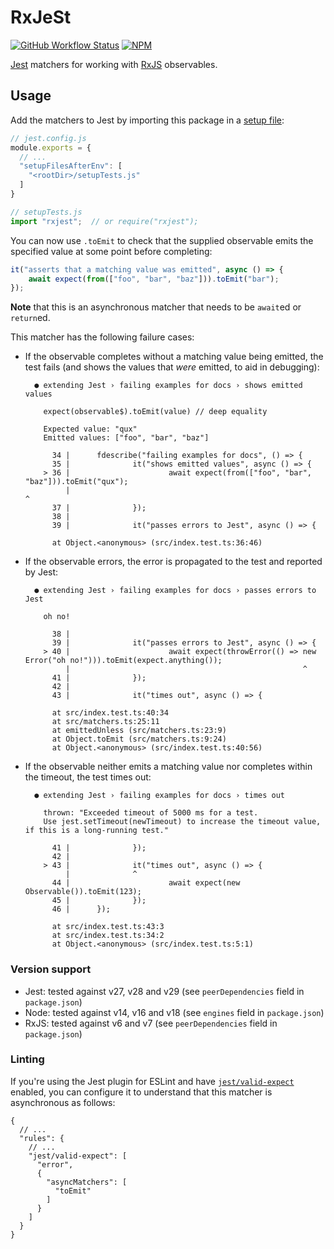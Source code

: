 # RxJeSt

[![GitHub Workflow Status](https://img.shields.io/github/workflow/status/textbook/rxjest/Node.js%20CI?logo=github)](https://github.com/textbook/rxjest/actions/workflows/push.yml)
[![NPM](https://img.shields.io/npm/v/rxjest?color=blue&logo=npm)](https://www.npmjs.com/package/rxjest)

[Jest] matchers for working with [RxJS] observables.

## Usage

Add the matchers to Jest by importing this package in a [setup file]:

```js
// jest.config.js
module.exports = {
  // ...
  "setupFilesAfterEnv": [
    "<rootDir>/setupTests.js"
  ]
}
```
```js
// setupTests.js
import "rxjest";  // or require("rxjest");
```

You can now use `.toEmit` to check that the supplied observable emits the specified value at some point before
completing:

```js
it("asserts that a matching value was emitted", async () => {
    await expect(from(["foo", "bar", "baz"])).toEmit("bar");
});
```

**Note** that this is an asynchronous matcher that needs to be `await`ed or `return`ed.

This matcher has the following failure cases:

- If the observable completes without a matching value being emitted, the test fails (and shows the values that _were_
    emitted, to aid in debugging):

    ```none
      ● extending Jest › failing examples for docs › shows emitted values
    
        expect(observable$).toEmit(value) // deep equality
    
        Expected value: "qux"
        Emitted values: ["foo", "bar", "baz"]
    
          34 |      fdescribe("failing examples for docs", () => {
          35 |              it("shows emitted values", async () => {
        > 36 |                      await expect(from(["foo", "bar", "baz"])).toEmit("qux");
             |                                                                ^
          37 |              });
          38 |
          39 |              it("passes errors to Jest", async () => {
    
          at Object.<anonymous> (src/index.test.ts:36:46)
    ```

- If the observable errors, the error is propagated to the test and reported by Jest:

    ```none
      ● extending Jest › failing examples for docs › passes errors to Jest
    
        oh no!
    
          38 |
          39 |              it("passes errors to Jest", async () => {
        > 40 |                      await expect(throwError(() => new Error("oh no!"))).toEmit(expect.anything());
             |                                                    ^
          41 |              });
          42 |
          43 |              it("times out", async () => {
    
          at src/index.test.ts:40:34
          at src/matchers.ts:25:11
          at emittedUnless (src/matchers.ts:23:9)
          at Object.toEmit (src/matchers.ts:9:24)
          at Object.<anonymous> (src/index.test.ts:40:56)
    ```

- If the observable neither emits a matching value nor completes within the timeout, the test times out:

    ```none
      ● extending Jest › failing examples for docs › times out
    
        thrown: "Exceeded timeout of 5000 ms for a test.
        Use jest.setTimeout(newTimeout) to increase the timeout value, if this is a long-running test."
    
          41 |              });
          42 |
        > 43 |              it("times out", async () => {
             |              ^
          44 |                      await expect(new Observable()).toEmit(123);
          45 |              });
          46 |      });
    
          at src/index.test.ts:43:3
          at src/index.test.ts:34:2
          at Object.<anonymous> (src/index.test.ts:5:1)
    ```

### Version support

- Jest: tested against v27, v28 and v29 (see `peerDependencies` field in `package.json`)
- Node: tested against v14, v16 and v18 (see `engines` field in `package.json`)
- RxJS: tested against v6 and v7 (see `peerDependencies` field in `package.json`)

### Linting

If you're using the Jest plugin for ESLint and have [`jest/valid-expect`][valid-expect] enabled, you can configure it
to understand that this matcher is asynchronous as follows:

```json5
{
  // ...
  "rules": {
    // ...
    "jest/valid-expect": [
      "error",
      {
        "asyncMatchers": [
          "toEmit"
        ]
      }
    ]
  }
}
```

[jest]: https://jestjs.io/
[rxjs]: https://rxjs.dev/
[setup file]: https://jestjs.io/docs/configuration#setupfilesafterenv-array
[valid-expect]: https://github.com/jest-community/eslint-plugin-jest/blob/main/docs/rules/valid-expect.md
